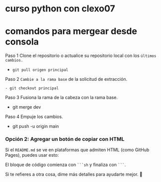 # curso python con clexo07
# comandos para mergear desde consola
Paso 1 Clone el repositorio o actualice su repositorio local con los `últimos cambios.`

- `git pull origen principal`

Paso 2 `Cambie a la rama base` de la solicitud de extracción.
```makdown
- git checkout principal
```

Paso 3 Fusiona la rama de la cabeza con la rama base.

- git merge dev

Paso 4 Empuje los cambios.

- git push -u origin main




### Opción 2: Agregar un botón de copiar con HTML  
Si el `README.md` se ve en plataformas que admiten HTML (como GitHub Pages), puedes usar esto:  


El bloque de código comienza con ` ```sh ` y finaliza con ` ``` `.  

Si te refieres a otra cosa, dime más detalles para ayudarte mejor. 🚀
